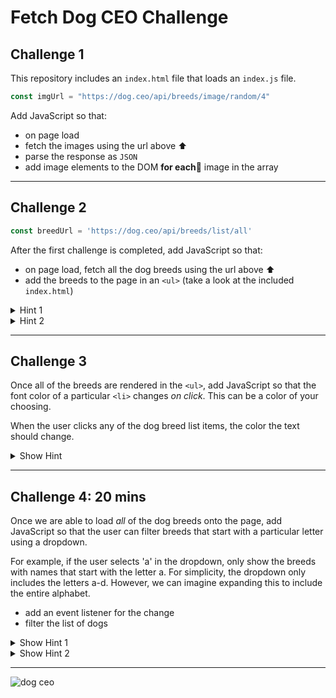 # Fetch Dog CEO Challenge

## Challenge 1

This repository includes an `index.html` file that loads an `index.js` file.

```js
const imgUrl = "https://dog.ceo/api/breeds/image/random/4"
```

Add JavaScript so that:

- on page load
- fetch the images using the url above ⬆️
- parse the response as `JSON`
- add image elements to the DOM **for each**🤔 image in the array

---

## Challenge 2

```js
const breedUrl = 'https://dog.ceo/api/breeds/list/all'
```

After the first challenge is completed, add JavaScript so that:

- on page load, fetch all the dog breeds using the url above ⬆️
- add the breeds to the page in an `<ul>` (take a look at the included `index.html`)

<details> 
  <summary>Hint 1</summary>
  Make sure to inspect the data being returned by the API! Where are the breed names being stored? How is the data structured?
</details>

<details>
  <summary>Hint 2</summary>
  You'll need a way to iterate over the KEYS of the object being returned (Google/MDN are your friends here)!
</details>

---

## Challenge 3

Once all of the breeds are rendered in the `<ul>`, add JavaScript so that the font color of a particular `<li>` changes _on click_. This can be a color of your choosing.

When the user clicks any of the dog breed list items, the color the text should change.


<details>
  <summary>Show Hint</summary>
  Event Delegation or Individual Event Listeners?
</details>

---

## Challenge 4: 20 mins

Once we are able to load _all_ of the dog breeds onto the page, add JavaScript so that the user can filter breeds that start with a particular letter using a dropdown.

For example, if the user selects 'a' in the dropdown, only show the breeds with names that start with the letter a. For simplicity, the dropdown only includes the letters a-d. However, we can imagine expanding this to include the entire alphabet.

- add an event listener for the change
- filter the list of dogs

<details>
  <summary>Show Hint 1</summary>
  How can you find out when a *change* has happened to the select tag and get its *value*? You don't want the click event, you'll want something else. Google/MDN are your friends here!
</details>

<details>
  <summary>Show Hint 2</summary>
  Once you've figured out how to handle the event, how can we show or hide certain breeds? Depending on how you solved Challenge #2 you'll have a few options: solving this problem using DOM Manipulation and hiding elements with CSS, or solving this problem with array manipulation.
</details>

---

![dog ceo](https://dog.ceo/img/dog.jpg)
